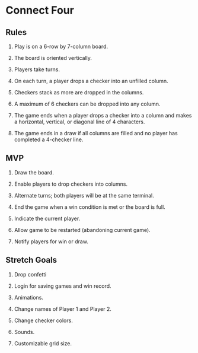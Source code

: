 # Connect Four

## Rules

1. Play is on a 6-row by 7-column board.

2. The board is oriented vertically.

3. Players take turns.

4. On each turn, a player drops a checker into an unfilled column.

5. Checkers stack as more are dropped in the columns.

6. A maximum of 6 checkers can be dropped into any column.

7. The game ends when a player drops a checker into a column and makes a horizontal, vertical, or diagonal line of 4 characters.

8. The game ends in a draw if all columns are filled and no player has completed a 4-checker line.


## MVP 

1. Draw the board.

2. Enable players to drop checkers into columns.

3. Alternate turns; both players will be at the same terminal.

4. End the game when a win condition is met or the board is full.

5. Indicate the current player.

6. Allow game to be restarted (abandoning current game).

7. Notify players for win or draw.


## Stretch Goals

1. Drop confetti

2. Login for saving games and win record.

3. Animations.

4. Change names of Player 1 and Player 2.

5. Change checker colors.

6. Sounds.

7. Customizable grid size.
